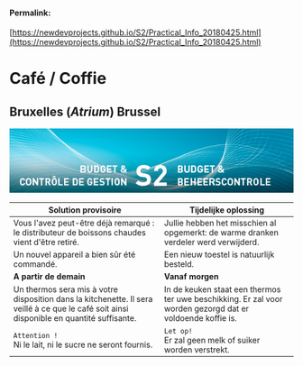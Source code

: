 <link rel="stylesheet" href="https://newdevprojects.github.io/S2/S2.css">

#### Permalink: 
[https://newdevprojects.github.io/S2/Practical_Info_20180425.html](https://newdevprojects.github.io/S2/Practical_Info_20180425.html)
# Café / Coffie

## Bruxelles (*Atrium*) Brussel

![](header.jpg)

| Solution provisoire | Tijdelijke oplossing |
| --- | --- | 
| Vous l'avez peut-être déjà remarqué : le distributeur de boissons chaudes vient d'être retiré. | Jullie hebben het misschien al opgemerkt: de  warme dranken verdeler werd verwijderd. |
| Un nouvel appareil a bien sûr été commandé. | Een nieuw toestel is natuurlijk besteld. |
| **A partir de demain** | **Vanaf morgen** |
| Un thermos sera mis à votre disposition dans la kitchenette. Il sera veillé à ce que le café soit ainsi disponible en quantité suffisante.  | In de keuken staat een thermos ter uwe beschikking. Er zal voor worden gezorgd dat er voldoende koffie is. |
| `Attention !`<br>Ni le lait, ni le sucre ne seront fournis. | `Let op!`<br> Er zal geen melk of suiker worden verstrekt. |

